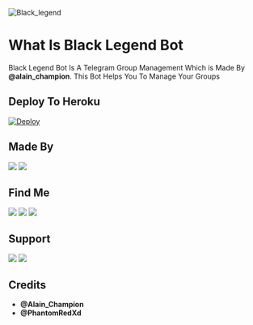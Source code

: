 ![Black_legend](https://telegra.ph/file/c6c0e74543b8605ddd650.jpg)

# What Is Black Legend Bot

Black Legend Bot Is A Telegram Group Management Which is Made By <b>@alain_champion</b>. This Bot Helps You To Manage Your Groups

## Deploy To Heroku

[![Deploy](https://www.herokucdn.com/deploy/button.svg)](https://heroku.com/deploy?template=https://github.com/infotechbro/black_legend)

## Made By

<img src="https://img.shields.io/badge/This%20Bot%20Was-Made%20By%20My-orange" /> <a href="https://t.me/Alain_Champion"> <img src="https://img.shields.io/badge/Bestest-Master-ff69b4" /> </a>

## Find Me

<img src="https://img.shields.io/badge/You%20Can%20Find%20Me-On%20Telegram-blueviolet" /> <img src="https://img.shields.io/badge/%CA%99%CA%8F%20%E1%B4%84%CA%9F%C9%AA%E1%B4%84%E1%B4%8B%C9%AA%C9%B4%C9%A2-%E1%B4%8F%C9%B4%20%3A---blue" /> <a href="https://t.me/black_legend_bot"> <img src="https://img.shields.io/badge/Black-Legend%20Bot-blue" /> </a>

## Support 

<img src="https://img.shields.io/badge/Join-Our-green" /> <a href="https://t.me/black_legend_support"> <img src="https://img.shields.io/badge/Support-Group-critical" /> </a>

## Credits

  * <b> @Alain_Champion
  * @PhantomRedXd </b>
